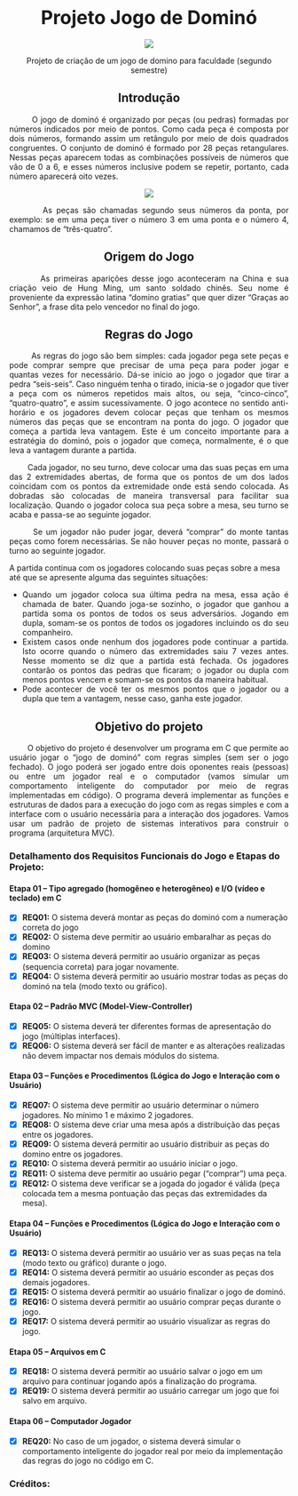<div align="center">
  
  <h1><big><b>Projeto Jogo de Dominó</b></big></h1>

  <img src="https://user-images.githubusercontent.com/88438392/164994109-11ffb816-33be-45db-849a-fd918b7edd7b.png">

  <p> 
    Projeto de criação de um jogo de domino para faculdade (segundo semestre) 
  </p>

  <h2> Introdução </h2>
  
  <div align="justify"  >   
    <p>  
    &nbsp; &nbsp; &nbsp; &nbsp; O jogo de dominó é organizado por peças (ou pedras) formadas por números indicados por
meio de pontos. Como cada peça é composta por dois números, formando assim um retângulo
por meio de dois quadrados congruentes. O conjunto de dominó é formado por 28 peças
retangulares. Nessas peças aparecem todas as combinações possíveis de números que vão de 0 a
6, e esses números inclusive podem se repetir, portanto, cada número aparecerá oito vezes.
    </p>  
  </div >
  
  <img src="https://user-images.githubusercontent.com/88438392/164995191-63766f2c-c24b-451d-abbc-2a86123f4abe.png">

  <div align="justify"  >   
    <p>  
    &nbsp; &nbsp; &nbsp; &nbsp; As peças são chamadas segundo seus números da ponta, por exemplo: se em uma peça
tiver o número 3 em uma ponta e o número 4, chamamos de “três-quatro”.
    </p>  
  </div >

 <h2> Origem do Jogo </h2>
  
  <div align="justify">   
   <p>  
    &nbsp; &nbsp; &nbsp; &nbsp; As primeiras aparições desse jogo aconteceram na China e sua criação veio de Hung Ming,
um santo soldado chinês. Seu nome é proveniente da expressão latina “domino gratias” que quer
dizer “Graças ao Senhor”, a frase dita pelo vencedor no final do jogo.
    </p>  
  </div >
  
  <h2>Regras do Jogo</h2>
  
  <div align="justify">   
    <p>  
    &nbsp; &nbsp; &nbsp; &nbsp; As regras do jogo são bem simples: cada jogador pega sete peças e pode comprar sempre
que precisar de uma peça para poder jogar e quantas vezes for necessário. Dá-se início ao jogo o
jogador que tirar a pedra “seis-seis”. Caso ninguém tenha o tirado, inicia-se o jogador que tiver a
peça com os números repetidos mais altos, ou seja, “cinco-cinco”, “quatro-quatro”, e assim
sucessivamente. O jogo acontece no sentido anti-horário e os jogadores devem colocar peças que
tenham os mesmos números das peças que se encontram na ponta do jogo. O jogador que começa
a partida leva vantagem. Este é um conceito importante para a estratégia do dominó, pois o
jogador que começa, normalmente, é o que leva a vantagem durante a partida.
   </p>  
    
   <p>  
      &nbsp; &nbsp; &nbsp; &nbsp;  Cada jogador, no seu turno, deve colocar uma das suas peças em uma das 2 extremidades
abertas, de forma que os pontos de um dos lados coincidam com os pontos da extremidade onde
está sendo colocada. As dobradas são colocadas de maneira transversal para facilitar sua
localização. Quando o jogador coloca sua peça sobre a mesa, seu turno se acaba e passa-se ao
seguinte jogador.
   </p>
    
   <p>  
      &nbsp; &nbsp; &nbsp; &nbsp;Se um jogador não puder jogar, deverá “comprar” do monte tantas peças como forem
necessárias. Se não houver peças no monte, passará o turno ao seguinte jogador.
    
    
   </p>
    
   <p align="left">  
      A partida continua com os jogadores colocando suas peças sobre a mesa até que se apresente
alguma das seguintes situações:
   </P>   
  <ul>
   <li>
      Quando um jogador coloca sua última pedra na mesa, essa ação é chamada de bater.
Quando joga-se sozinho, o jogador que ganhou a partida soma os pontos de todos os seus
adversários. Jogando em dupla, somam-se os pontos de todos os jogadores incluindo os
do seu companheiro.
   </li>
    
   <li>
      Existem casos onde nenhum dos jogadores pode continuar a partida. Isto ocorre quando
o número das extremidades saiu 7 vezes antes. Nesse momento se diz que a partida está
fechada. Os jogadores contarão os pontos das pedras que ficaram; o jogador ou dupla com
menos pontos vencem e somam-se os pontos da maneira habitual.
    </li>
    <li>
      Pode acontecer de você ter os mesmos pontos que o jogador ou a dupla que tem a vantagem, nesse
caso, ganha este jogador.
    </li>
    
  </ul>
  </div >
  
  <h2> Objetivo do projeto   </h2>
  
  <div align="justify"> 
  
   <p>  
      &nbsp; &nbsp; &nbsp; &nbsp; O objetivo do projeto é desenvolver um programa em C que permite ao usuário jogar o
“jogo de dominó” com regras simples (sem ser o jogo fechado). O jogo poderá ser jogado entre
dois oponentes reais (pessoas) ou entre um jogador real e o computador (vamos simular um
comportamento inteligente do computador por meio de regras implementadas em código). O
programa deverá implementar as funções e estruturas de dados para a execução do jogo com as
regas simples e com a interface com o usuário necessária para a interação dos jogadores. Vamos
usar um padrão de projeto de sistemas interativos para construir o programa (arquitetura MVC).
    
   </p>

  </div>
  <h3 align="left"> Detalhamento dos Requisitos Funcionais do Jogo e Etapas do Projeto:  </h3>

</div>

#### Etapa 01 – Tipo agregado (homogêneo e heterogêneo) e I/O (vídeo e teclado) em C
- [X] __REQ01:__ O sistema deverá montar as peças do dominó com a numeração correta do jogo
- [X] __REQ02:__ O sistema deve permitir ao usuário embaralhar as peças do domino
- [X] __REQ03:__ O sistema deverá permitir ao usuário organizar as peças (sequencia correta) para
jogar novamente.
- [X] __REQ04:__ O sistema deverá permitir ao usuário mostrar todas as peças do dominó na tela
(modo texto ou gráfico).

#### Etapa 02 – Padrão MVC (Model-View-Controller)
- [X] __REQ05:__ O sistema deverá ter diferentes formas de apresentação do jogo (múltiplas
interfaces).
- [X] __REQ06:__ O sistema deverá ser fácil de manter e as alterações realizadas não devem
impactar nos demais módulos do sistema.

#### Etapa 03 – Funções e Procedimentos (Lógica do Jogo e Interação com o Usuário)
- [X] __REQ07:__ O sistema deve permitir ao usuário determinar o número jogadores. No mínimo
1 e máximo 2 jogadores.
- [X] __REQ08:__ O sistema deve criar uma mesa após a distribuição das peças entre os jogadores.
- [X] __REQ09:__ O sistema deverá permitir ao usuário distribuir as peças do domino entre os
jogadores.
- [X] __REQ10:__ O sistema deverá permitir ao usuário iniciar o jogo.
- [X] __REQ11:__ O sistema deve permitir ao usuário pegar (“comprar”) uma peça. 
- [X] __REQ12:__ O sistema deve verificar se a jogada do jogador é válida (peça colocada tem a
mesma pontuação das peças das extremidades da mesa).

#### Etapa 04 – Funções e Procedimentos (Lógica do Jogo e Interação com o Usuário)
- [X] __REQ13:__ O sistema deverá permitir ao usuário ver as suas peças na tela (modo texto ou
gráfico) durante o jogo.
- [X] __REQ14:__ O sistema deverá permitir ao usuário esconder as peças dos demais jogadores.
- [X] __REQ15:__ O sistema deverá permitir ao usuário finalizar o jogo de dominó. 
- [X] __REQ16:__ O sistema deverá permitir ao usuário comprar peças durante o jogo.
- [X] __REQ17:__ O sistema deverá permitir ao usuário visualizar as regras do jogo.

#### Etapa 05 – Arquivos em C
- [X] __REQ18:__ O sistema deverá permitir ao usuário salvar o jogo em um arquivo para continuar
jogando após a finalização do programa.
- [X] __REQ19:__ O sistema deverá permitir ao usuário carregar um jogo que foi salvo em arquivo.

#### Etapa 06 – Computador Jogador
- [X] __REQ20:__ No caso de um jogador, o sistema deverá simular o comportamento inteligente
do jogador real por meio da implementação das regras do jogo no código em C.

### Créditos:
